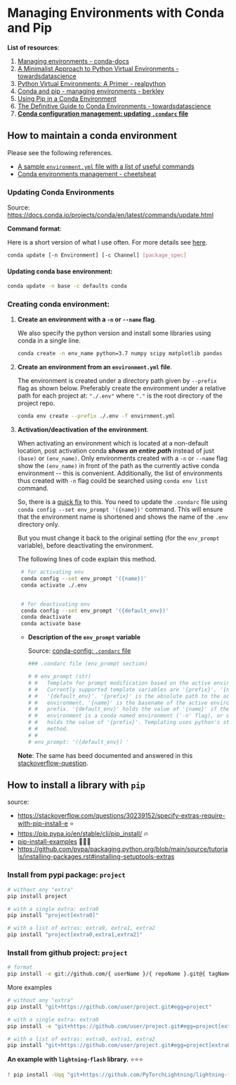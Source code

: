 # Managing Environments with Conda and Pip

**List of resources**:  
1. [Managing environments - conda-docs](https://docs.conda.io/projects/conda/en/latest/user-guide/tasks/manage-environments.html)
1. [A Minimalist Approach to Python Virtual Environments - towardsdatascience](https://towardsdatascience.com/a-minimalist-approach-to-python-virtual-environments-f5dacf76bfad)
1. [Python Virtual Environments: A Primer - realpython](https://realpython.com/python-virtual-environments-a-primer/)
1. [Conda and pip - managing environments - berkley](https://berkeley-stat159-f17.github.io/stat159-f17/lectures/06-conda-pip-environments..html)
1. [Using Pip in a Conda Environment](https://www.anaconda.com/using-pip-in-a-conda-environment/)
1. [The Definitive Guide to Conda Environments - towardsdatascience](https://towardsdatascience.com/a-guide-to-conda-environments-bc6180fc533)
1. [**Conda configuration management: updating `.condarc` file**][#conda-config-condarc]


[#conda-config-condarc]: https://docs.conda.io/projects/conda/en/latest/configuration.html

## How to maintain a conda environment

Please see the following references.

- [A sample `environment.yml` file with a list of useful commands](https://github.com/sugatoray/stackoverflow/blob/master/src/answers/Q_64662085/Q_64662085.md)
- [Conda environments management - cheetsheat](https://gist.github.com/lucazav/daf0bdaa67fb676e799e08e26a943037)

### Updating Conda Environments

Source: https://docs.conda.io/projects/conda/en/latest/commands/update.html  

**Command format**:  

Here is a short version of what I use often. For more details see 
[here](https://docs.conda.io/projects/conda/en/latest/commands/update.html).  

```bash
conda update [-n Environment] [-c Channel] [package_spec]
```

#### Updating conda base environment: 

```bash
conda update -n base -c defaults conda
```

### Creating conda environment:

1. **Create an environment with a `-n` or `--name` flag**. 

   We also specify the python version and install some libraries using conda in a single line.  
    ```bash
    conda create -n env_name python=3.7 numpy scipy matplotlib pandas
    ```
1. **Create an environment from an `environment.yml` file**.  

   The environment is created under a directory path given by `--prefix` flag as shown 
   below. Preferably create the environment under a relative path for each project at: 
   `"./.env"` where `"."` is the root directory of the project repo. 

    ```bash
    conda env create --prefix ./.env -f envirnment.yml
    ```
1. **Activation/deactivation of the environment**.

   When activating an environment which is located at a non-default location, post 
   activation conda **_shows an entire path_** instead of just `(base)` or `(env_name)`. 
   Only environments created with a `-n` or `--name` flag show the `(env_name)` in 
   front of the path as the currently active conda environment -- this is convenient. 
   Additionally, the list of environments thus created with `-n` flag could be searched 
   using `conda env list` command.  

   So, there is a [quick fix](https://docs.conda.io/projects/conda/en/latest/user-guide/tasks/manage-environments.html#specifying-a-location-for-an-environment) to this. 
   You need to update the `.condarc` file using 
   `conda config --set env_prompt '({name})'` command. This will ensure that the 
   environment name is shortened and shows the name of the `.env` directory only. 

   But you must change it back to the original setting (for the `env_prompt` variable), 
   before deactivating the environment.

   The following lines of code explain this method.
   
   ```bash
    # for activating env
    conda config --set env_prompt '({name})'
    conda activate ./.env


    # for deactivating env
    conda config --set env_prompt '({default_env})'
    conda deactivate
    conda activate base
   ```
   
    + **Description of the `env_prompt` variable**  
    
        Source: [conda-config: `.condarc` file][#conda-config-condarc]
    
        ```bash
        ### .condarc file (env_prompt section)

        # # env_prompt (str)
        # #   Template for prompt modification based on the active environment.
        # #   Currently supported template variables are '{prefix}', '{name}', and
        # #   '{default_env}'. '{prefix}' is the absolute path to the active
        # #   environment. '{name}' is the basename of the active environment
        # #   prefix. '{default_env}' holds the value of '{name}' if the active
        # #   environment is a conda named environment ('-n' flag), or otherwise
        # #   holds the value of '{prefix}'. Templating uses python's str.format()
        # #   method.
        # # 
        # env_prompt: '({default_env}) '
        ```
   
   **Note**: The same has beed documented and answered in this [stackoverflow-question][_soq].
   
   [_soq]: https://stackoverflow.com/questions/60122569/how-to-revert-back-to-default-behavior-of-env-prompt-parameter-in-condarc/60122570#60122570
    
## How to install a library with `pip`

source: 
- https://stackoverflow.com/questions/30239152/specify-extras-require-with-pip-install-e ⭐
- https://pip.pypa.io/en/stable/cli/pip_install/ 🔥
- [pip-install-examples](https://pip.pypa.io/en/stable/cli/pip_install/#pip-install-examples) 🚀🚀🚀
- https://github.com/pypa/packaging.python.org/blob/main/source/tutorials/installing-packages.rst#installing-setuptools-extras

### Install from pypi package: `project`

```sh
# without any "extra"
pip install project

# with a single extra: extra0
pip install "project[extra0]"

# with a list of extras: extra0, extra1, extra2
pip install "project[extra0,extra1,extra2]"
```

### Install from github project: `project`

```sh
# format
pip install -e git://github.com/{ userName }/{ repoName }.git@{ tagName }#egg={ desiredEggName }
```

More examples

```sh
# without any "extra"
pip install "git+https://github.com/user/project.git#egg=project"

# with a single extra: extra0
pip install -e "git+https://github.com/user/project.git#egg=project[extra0]"

# with a list of extras: extra0, extra1, extra2
pip install "git+https://github.com/user/project.git#egg=project[extra0,extra1,extra2]"
```

**An example with `lightning-flash` library.** ⭐⭐⭐

```sh
! pip install -Uqq "git+https://github.com/PyTorchLightning/lightning-flash.git#egg=lightning-flash[image]"
```
